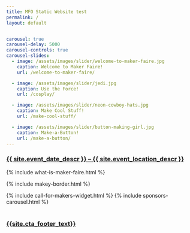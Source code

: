 ```yaml
---
title: MFO Static Website test
permalink: /
layout: default


carousel: true
carousel-delay: 5000
carousel-controls: true
carousel-slides:
  - image: /assets/images/slider/welcome-to-maker-faire.jpg  
    caption: Welcome to Maker Faire!
    url: /welcome-to-maker-faire/

  - image: /assets/images/slider/jedi.jpg  
    caption: Use the Force!
    url: /cosplay/

  - image: /assets/images/slider/neon-cowboy-hats.jpg
    caption: Make Cool Stuff!
    url: /make-cool-stuff/

  - image: /assets/images/slider/button-making-girl.jpg  
    caption: Make-a-Button!
    url: /make-a-button/
---
```



<section class="cta-panel">
<div class="container">
<div class="row text-center">
<div class="col-xs-12">
<h3><a href="/attend">{{ site.event_date_descr }} – {{ site.event_location_descr }} <i class="fa fa-chevron-right"></i></a></h3>
</div>
</div>
</div>
</section>

{% include what-is-maker-faire.html %}

{% include makey-border.html %}

{% include call-for-makers-widget.html %}
{% include sponsors-carousel.html %}

<section class="cta-panel" style="margin-top:40px"><div class="container">
          <div class="row text-center">
            <div class="col-xs-12">
              <h3><a href="{{site.cta_footer_url}}">{{site.cta_footer_text}} <i class="fa fa-chevron-right" aria-hidden="true"></i></a></h3>
            </div>
          </div>
        </div>
      </section>
